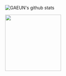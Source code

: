 ![GAEUN's github stats](https://github-readme-stats.vercel.app/api?username=eunii2&show_icons=true&include_all_commits=true&hide_border=true&bg_color=30,9abed9,e3ddee&title_color=fff&text_color=fff&icon_color=fff&count_private=true&token=YOUR_GITHUB_TOKEN)

<a href="https://github.com/eunii2"><img align="center" style="height:180px" src="https://github-readme-stats.vercel.app/api/top-langs/?username=eunii2&layout=compact&hide_border=true&bg_color=30,e3ddee,9abed9&title_color=fff&text_color=fff&icon_color=fff&hide=,javascript,scss,css,ejs,html" /></a> 

<!--
**eunii2/eunii2** is a ✨ _special_ ✨ repository because its `README.md` (this file) appears on your GitHub profile.

Here are some ideas to get you started:

- 🔭 I’m currently working on ...
- 🌱 I’m currently learning ...
- 👯 I’m looking to collaborate on ...
- 🤔 I’m looking for help with ...
- 💬 Ask me about ...
- 📫 How to reach me: ...
- 😄 Pronouns: ...
- ⚡ Fun fact: ...
-->
